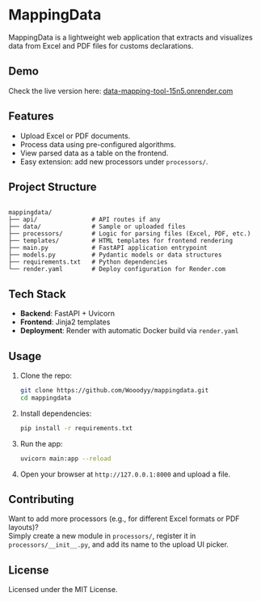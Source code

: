 # MappingData

MappingData is a lightweight web application that extracts and visualizes data from Excel and PDF files for customs declarations.

## Demo
Check the live version here: [data-mapping-tool-15n5.onrender.com](https://data-mapping-tool-15n5.onrender.com)

## Features
- Upload Excel or PDF documents.
- Process data using pre-configured algorithms.
- View parsed data as a table on the frontend.
- Easy extension: add new processors under `processors/`.

## Project Structure
```

mappingdata/
├── api/               # API routes if any
├── data/              # Sample or uploaded files
├── processors/        # Logic for parsing files (Excel, PDF, etc.)
├── templates/         # HTML templates for frontend rendering
├── main.py            # FastAPI application entrypoint
├── models.py          # Pydantic models or data structures
├── requirements.txt   # Python dependencies
└── render.yaml        # Deploy configuration for Render.com

````

## Tech Stack
- **Backend**: FastAPI + Uvicorn  
- **Frontend**: Jinja2 templates  
- **Deployment**: Render with automatic Docker build via `render.yaml`  

## Usage

1. Clone the repo:
    ```bash
    git clone https://github.com/Wooodyy/mappingdata.git
    cd mappingdata
    ```

2. Install dependencies:
    ```bash
    pip install -r requirements.txt
    ```

3. Run the app:
    ```bash
    uvicorn main:app --reload
    ```

4. Open your browser at `http://127.0.0.1:8000` and upload a file.

## Contributing
Want to add more processors (e.g., for different Excel formats or PDF layouts)?  
Simply create a new module in `processors/`, register it in `processors/__init__.py`, and add its name to the upload UI picker.

## License
Licensed under the MIT License.

